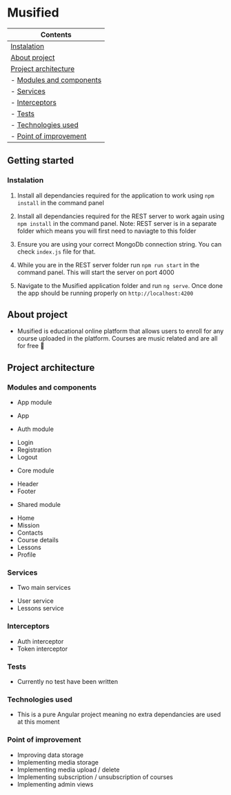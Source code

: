 # Musified

| Contents
|---
| [Instalation](#Instalation)
| [About project](#About-Project)
| [Project architecture](#Project-architecture)
| - [Modules and components](#Modules-and-components)
| - [Services](#Services)
| - [Interceptors](#Interceptors)
| - [Tests](#Tests)
| - [Technologies used](#Technologies-used)
| - [Point of improvement](#Point-of-improvement)


## Getting started

### Instalation

1. Install all dependancies required for the application to work using `npm install` in the command panel

2. Install all dependancies required for the REST server to work again using `npm install` in the command panel. Note: REST server is in a separate folder which means you will first need to naviagte to this folder

3. Ensure you are using your correct MongoDb connection string. You can check `index.js` file for that.

4. While you are in the REST server folder run `npm run start` in the command panel. This will start the server on port 4000

5. Navigate to the Musified application folder and run `ng serve`. Once done the app should be running properly on `http://localhost:4200`

## About project

- Musified is educational online platform that allows users to enroll for any course uploaded in the platform. Courses are music related and are all for free 🙂

## Project architecture

### Modules and components

- App module
 * App

- Auth module
 * Login
 * Registration
 * Logout

- Core module
 * Header
 * Footer

- Shared module
 * Home
 * Mission
 * Contacts
 * Course details
 * Lessons
 * Profile

### Services

- Two main services
 * User service
 * Lessons service

### Interceptors
- Auth interceptor
- Token interceptor

### Tests
- Currently no test have been written

### Technologies used
- This is a pure Angular project meaning no extra dependancies are used at this moment

### Point of improvement
- Improving data storage
- Implementing media storage
- Implementing media upload / delete
- Implementing subscription / unsubscription of courses
- Implementing admin views
